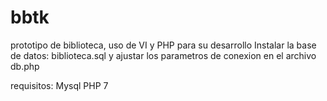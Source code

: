 # bbtk
prototipo de biblioteca, uso de VI y PHP para su desarrollo
Instalar la base de datos: biblioteca.sql y ajustar los parametros de conexion en el archivo db.php

requisitos:
Mysql
PHP 7
